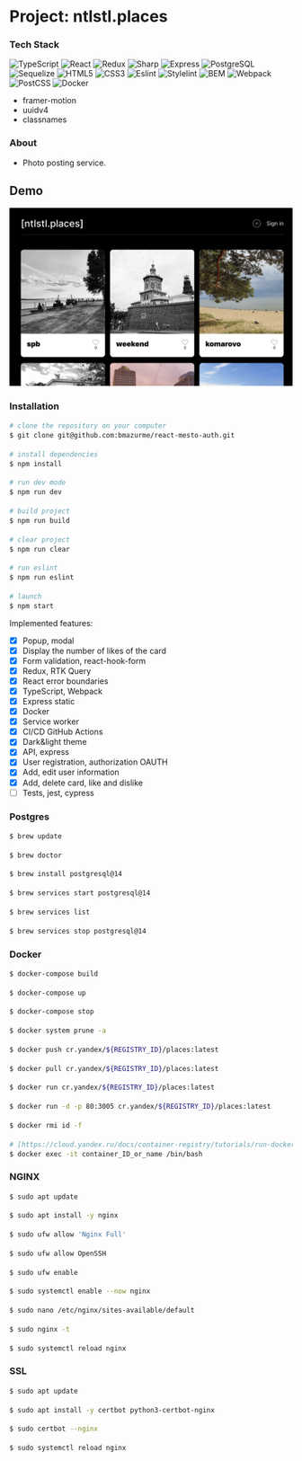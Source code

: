 # Project: ntlstl.places
### Tech Stack
![TypeScript](https://img.shields.io/badge/-TypeScript-black?style=flat-square&logo=typescript)
![React](https://img.shields.io/badge/-React-black?style=flat-square&logo=react)
![Redux](https://img.shields.io/badge/-Redux-black?style=flat-square&logo=redux)
![Sharp](https://img.shields.io/badge/-Sharp-black?style=flat-square&logo=sharp)
![Express](https://img.shields.io/badge/-Express-black?style=flat-square&logo=express)
![PostgreSQL](https://img.shields.io/badge/-PostgreSQL-black?style=flat-square&logo=postgresql)
![Sequelize](https://img.shields.io/badge/-Sequelize-black?style=flat-square&logo=sequelize)
![HTML5](https://img.shields.io/badge/-HTML5-black?style=flat-square&logo=html5&logoColor=white)
![CSS3](https://img.shields.io/badge/-CSS3-black?style=flat-square&logo=css3)
![Eslint](https://img.shields.io/badge/-Eslint-black?style=flat-square&logo=eslint)
![Stylelint](https://img.shields.io/badge/-Stylelint-black?style=flat-square&logo=stylelint)
![BEM](https://img.shields.io/badge/-BEM-black?style=flat-square&logo=bem)
![Webpack](https://img.shields.io/badge/-Webpack-black?style=flat-square&logo=webpack)
![PostCSS](https://img.shields.io/badge/-PostCSS-black?style=flat-square&logo=postcss)
![Docker](https://img.shields.io/badge/-Docker-black?style=flat-square&logo=docker)

* framer-motion
* uuidv4
* classnames

### About
* Photo posting service.

## Demo

![Alt-text](https://github.com/bmazurme/ntlstl.mesto/blob/main/src/images/places.png "demo")

### Installation
```bash
# clone the repository on your computer
$ git clone git@github.com:bmazurme/react-mesto-auth.git

# install dependencies
$ npm install

# run dev mode
$ npm run dev

# build project
$ npm run build

# clear project
$ npm run clear

# run eslint
$ npm run eslint

# launch
$ npm start
```

Implemented features:
- [X] Popup, modal
- [X] Display the number of likes of the card
- [X] Form validation, react-hook-form
- [X] Redux, RTK Query
- [X] React error boundaries
- [X] TypeScript, Webpack
- [X] Express static
- [X] Docker
- [X] Service worker
- [X] CI/CD GitHub Actions
- [X] Dark&light theme
- [X] API, express
- [X] User registration, authorization OAUTH
- [X] Add, edit user information
- [X] Add, delete card, like and dislike
- [ ] Tests, jest, cypress

### Postgres

```bash
$ brew update

$ brew doctor

$ brew install postgresql@14

$ brew services start postgresql@14

$ brew services list

$ brew services stop postgresql@14
```

### Docker

```bash
$ docker-compose build

$ docker-compose up

$ docker-compose stop

$ docker system prune -a

$ docker push cr.yandex/${REGISTRY_ID}/places:latest

$ docker pull cr.yandex/${REGISTRY_ID}/places:latest

$ docker run cr.yandex/${REGISTRY_ID}/places:latest

$ docker run -d -p 80:3005 cr.yandex/${REGISTRY_ID}/places:latest

$ docker rmi id -f

# [https://cloud.yandex.ru/docs/container-registry/tutorials/run-docker-on-vm#before-begin](https://cloud.yandex.ru/docs/container-registry/tutorials/run-docker-on-vm#before-begin)
$ docker exec -it container_ID_or_name /bin/bash

```

### NGINX

```bash
$ sudo apt update

$ sudo apt install -y nginx

$ sudo ufw allow 'Nginx Full'

$ sudo ufw allow OpenSSH

$ sudo ufw enable

$ sudo systemctl enable --now nginx

$ sudo nano /etc/nginx/sites-available/default

$ sudo nginx -t

$ sudo systemctl reload nginx
```

### SSL

```bash
$ sudo apt update

$ sudo apt install -y certbot python3-certbot-nginx

$ sudo certbot --nginx

$ sudo systemctl reload nginx
```
